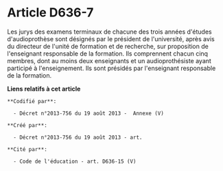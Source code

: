 # Article D636-7

Les jurys des examens terminaux de chacune des trois années d'études d'audioprothèse sont désignés par le président de
l'université, après avis du directeur de l'unité de formation et de recherche, sur proposition de l'enseignant responsable de
la formation. Ils comprennent chacun cinq membres, dont au moins deux enseignants et un audioprothésiste ayant participé à
l'enseignement. Ils sont présidés par l'enseignant responsable de la formation.

**Liens relatifs à cet article**

	**Codifié par**:

	  - Décret n°2013-756 du 19 août 2013 -  Annexe (V)

	**Créé par**:

	  - Décret n°2013-756 du 19 août 2013 - art.

	**Cité par**:

	  - Code de l'éducation - art. D636-15 (V)
